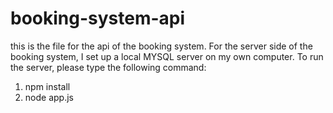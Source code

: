 # booking-system-api

this is the file for the api of the booking system.  For the server side of the booking system, I set up a local MYSQL server on my own computer.  To run the server, please type the following command:

1) npm install
2) node app.js
